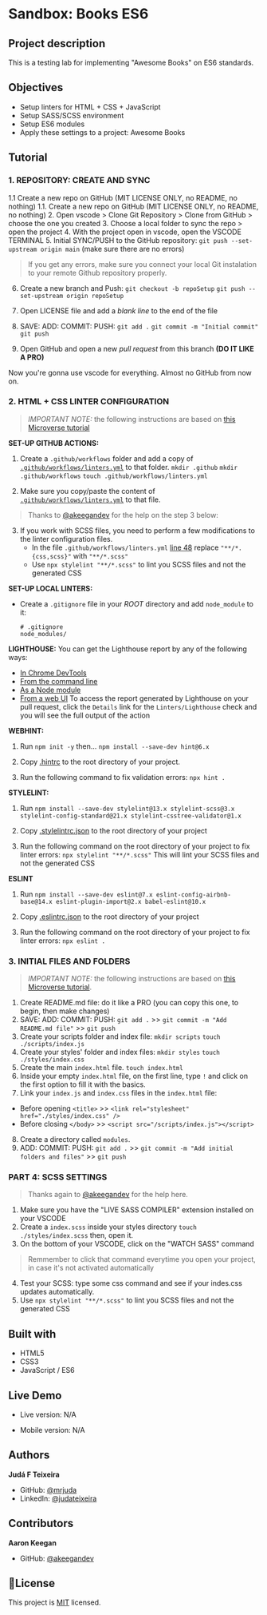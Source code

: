 # Sandbox: Books ES6
## Project description
This is a testing lab for implementing "Awesome Books" on ES6 standards.

## Objectives
- Setup linters for HTML + CSS + JavaScript
- Setup SASS/SCSS environment
- Setup ES6 modules
- Apply these settings to a project: Awesome Books
## Tutorial
### 1. REPOSITORY: CREATE AND SYNC
1.1 Create a new repo on GitHub (MIT LICENSE ONLY, no README, no nothing)
1.1. Create a new repo on GitHub (MIT LICENSE ONLY, no README, no nothing)
2. Open vscode > Clone Git Repository > Clone from GitHub > choose the one you created
3. Choose a local folder to sync the repo > open the project
4. With the project open in vscode, open the VSCODE TERMINAL
5. Initial SYNC/PUSH to the GitHub repository:
  `git push --set-upstream origin main` (make sure there are no errors)

  > If you get any errors, make sure you connect your local Git instalation to your remote Github repository properly.

6. Create a new branch and Push:
  `git checkout -b repoSetup`
  `git push --set-upstream origin repoSetup`

7. Open LICENSE file and add a *blank line* to the end of the file
8. SAVE: ADD: COMMIT: PUSH:
  `git add .`
  `git commit -m "Initial commit"`
  `git push`
9. Open GitHub and open a new *pull request* from this branch **(DO IT LIKE A PRO)**

Now you're gonna use vscode for everything. Almost no GitHub from now on.

### 2. HTML + CSS LINTER CONFIGURATION
> *IMPORTANT NOTE:* the following instructions are based on [this Microverse tutorial](https://github.com/microverseinc/linters-config/tree/master/html-css-js)

**SET-UP GITHUB ACTIONS:**
1. Create a `.github/workflows` folder and add a copy of [`.github/workflows/linters.yml`](https://github.com/microverseinc/linters-config/blob/master/html-css-js/.github/workflows/linters.yml) to that folder.
  `mkdir .github`
  `mkdir .github/workflows`
  `touch .github/workflows/linters.yml`
  
2. Make sure you copy/paste the content of [`.github/workflows/linters.yml`](https://github.com/microverseinc/linters-config/blob/master/html-css-js/.github/workflows/linters.yml) to that file.

> Thanks to [@akeegandev](https://github.com/akeegandev "Aaron Keegan's GitHub profile") for the help on the step 3 below:

3. If you work with SCSS files, you need to perform a few modifications to the linter configuration files.
    - In the file `.github/workflows/linters.yml` [line 48](https://github.com/microverseinc/linters-config/blob/master/html-css/.github/workflows/linters.yml#L48) replace `"**/*.{css,scss}"` with `"**/*.scss"`
    - Use `npx stylelint "**/*.scss"` to lint you SCSS files and not the generated CSS

**SET-UP LOCAL LINTERS:**
- Create a `.gitignore` file in your *ROOT* directory and add `node_module` to it:
  ```
  # .gitignore
  node_modules/
  ```

**LIGHTHOUSE:**
You can get the Lighthouse report by any of the following ways:
- [In Chrome DevTools](https://developers.google.com/web/tools/lighthouse#devtools)
- [From the command line](https://developers.google.com/web/tools/lighthouse#cli)
- [As a Node module](https://developers.google.com/web/tools/lighthouse#programmatic)
- [From a web UI](https://developers.google.com/web/tools/lighthouse#psi)
  To access the report generated by Lighthouse on your pull request, click the `Details` link for the `Linters/Lighthouse` check and you will see the full output of the action

**WEBHINT:**
1. Run
  `npm init -y`
    then...
  `npm install --save-dev hint@6.x`

2. Copy [.hintrc](https://github.com/microverseinc/linters-config/blob/master/html-css-js/.hintrc) to the root directory of your project.
3. Run the following command to fix validation errors:
  `npx hint .`

**STYLELINT:**
1. Run
`npm install --save-dev stylelint@13.x stylelint-scss@3.x stylelint-config-standard@21.x stylelint-csstree-validator@1.x`

2. Copy [.stylelintrc.json](https://github.com/microverseinc/linters-config/blob/master/html-css-js/.stylelintrc.json) to the root directory of your project

3. Run the following command on the root directory of your project to fix linter errors:
  `npx stylelint "**/*.scss"` 
  This will lint your SCSS files and not the generated CSS

**ESLINT**
1. Run
`npm install --save-dev eslint@7.x eslint-config-airbnb-base@14.x eslint-plugin-import@2.x babel-eslint@10.x`

2. Copy [.eslintrc.json](https://github.com/microverseinc/linters-config/blob/master/html-css-js/.eslintrc.json) to the root directory of your project
3. Run the following command on the root directory of your project to fix linter errors:
  `npx eslint .`

### 3. INITIAL FILES AND FOLDERS
> *IMPORTANT NOTE:* the following instructions are based on [this Microverse tutorial](https://github.com/microverseinc/curriculum-javascript/blob/main/books/books_with_es6.md).

1. Create README.md file: do it like a PRO (you can copy this one, to begin, then make changes)
2. SAVE: ADD: COMMIT: PUSH: 
  `git add .` >> `git commit -m "Add README.md file"` >> `git push`
3. Create your scripts folder and index file:
  `mkdir scripts`
  `touch ./scripts/index.js`
4. Create your styles' folder and index files:
  `mkdir styles`
  `touch ./styles/index.css`
5. Create the main `index.html` file.
  `touch index.html`
6. Inside your empty `index.html` file, on the first line, type `!` and click on the first option to fill it with the basics.
7. Link your `index.js` and `index.css` files in the `index.html` file:
  - Before opening `<title>` >> `<link rel="stylesheet" href="./styles/index.css" />`
  - Before closing `</body>` >> `<script src="/scripts/index.js"></script>`
8. Create a directory called `modules`.
9. ADD: COMMIT: PUSH: 
  `git add .` >> `git commit -m "Add initial folders and files"` >> `git push`

### PART 4: SCSS SETTINGS
> Thanks again to [@akeegandev](https://github.com/akeegandev "Aaron Keegan's GitHub profile") for the help here.
1. Make sure you have the "LIVE SASS COMPILER" extension installed on your VSCODE
2. Create a `index.scss` inside your styles directory
  `touch ./styles/index.scss`
  then, open it.
3. On the bottom of your VSCODE, click on the "WATCH SASS" command
  > Remmember to click that command everytime you open your project, in case it's not activated automatically
4. Test your SCSS: type some css command and see if your indes.css updates automatically.
5. Use `npx stylelint "**/*.scss"` to lint you SCSS files and not the generated CSS

## Built with
- HTML5
- CSS3
- JavaScript / ES6

## Live Demo
- Live version: N/A

- Mobile version: N/A

## Authors
**Judá F Teixeira**
- GitHub: [@mrjuda](https://github.com/mrjuda "Judá Teixeira's GitHub profile")
- LinkedIn: [@judateixeira](https://www.linkedin.com/in/judateixeira "Judá Teixeira's Linkedin profile")

## Contributors
**Aaron Keegan**
- GitHub: [@akeegandev](https://github.com/akeegandev "Aaron Keegan's GitHub profile")

## 📝License
This project is [MIT](https://github.com/mrjuda/linked-list/blob/main/LICENSE) licensed.
